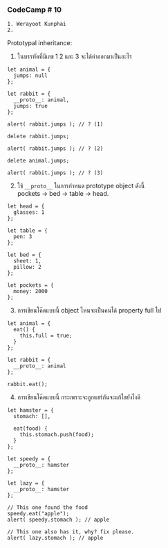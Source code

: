 ### CodeCamp # 10
    1. Werayoot Kunphai
    2. 
        
Prototypal inheritance:

1. ในบรรทัดที่มีเลข 1 2 และ 3 จะได้ค่าออกมาเป็นอะไร
```
let animal = {
  jumps: null
};

let rabbit = {
  __proto__: animal,
  jumps: true
};

alert( rabbit.jumps ); // ? (1)

delete rabbit.jumps;

alert( rabbit.jumps ); // ? (2)

delete animal.jumps;

alert( rabbit.jumps ); // ? (3)
```
2. ใช้ `__proto__` ในการกำหนด prototype object ดังนี้	
    pockets → bed → table → head.
```
let head = {
  glasses: 1
};

let table = {
  pen: 3
};

let bed = {
  sheet: 1,
  pillow: 2
};

let pockets = {
  money: 2000
};
```
3. การเขียนโค๊ดแบบนี้ object ไหนจะเป็นคนได้ property full ไป
```
let animal = {
  eat() {
    this.full = true;
  }
};

let rabbit = {
  __proto__: animal
};

rabbit.eat();
```
4. การเขียนโค๊ดแบบนี้ กระเพราะจะถูกแชร์กันจะแก้ไขยังไงดี
```
let hamster = {
  stomach: [],

  eat(food) {
    this.stomach.push(food);
  }
};

let speedy = {
  __proto__: hamster
};

let lazy = {
  __proto__: hamster
};

// This one found the food
speedy.eat("apple");
alert( speedy.stomach ); // apple

// This one also has it, why? fix please.
alert( lazy.stomach ); // apple
```
